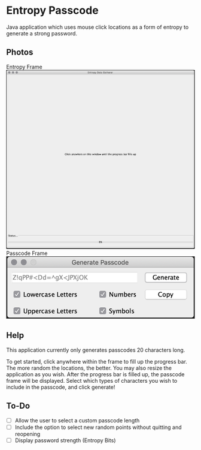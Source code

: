 
# Entropy Passcode
Java application which uses mouse click locations as a form of entropy to generate a strong password.

## Photos
Entropy Frame
![Entropy Frame](https://github.com/8guo/EntropyPasscode/blob/master/EntropyFrame.png)
Passcode Frame 
![Passcode Frame](https://github.com/8guo/EntropyPasscode/blob/master/PasscodeFrame.png) 

## Help
This application currently only generates passcodes 20 characters long. 

To get started, click anywhere within the frame to fill up the progress bar. The more random the locations, the better. You may also resize the application as you wish. After the progress bar is filled up, the passcode frame will be displayed. Select which types of characters you wish to include in the passcode, and click generate!

## To-Do
- [ ] Allow the user to select a custom passcode length
- [ ] Include the option to select new random points without quitting and reopening
- [ ] Display password strength (Entropy Bits)
